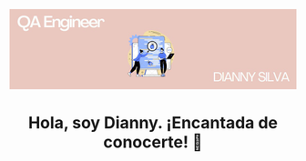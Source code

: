 ![Banner](https://github.com/Diannymisi/Diannymisi/blob/main/readme_header.png.jpg?raw=true)

<div align="center">
  <h1>Hola, soy Dianny. ¡Encantada de conocerte! 👋</strong></h1>
</div>

<!--
**Diannymisi/Diannymisi** is a ✨ _special_ ✨ repository because its `README.md` (this file) appears on your GitHub profile.

Sobre mí:

Soy un **QA Engineer** apasionado por la automatización de pruebas y el aseguramiento de la calidad del software. Tengo experiencia en la creación y ejecución de pruebas automatizadas utilizando **Python**, **Pytest**, y **Selenium**.
